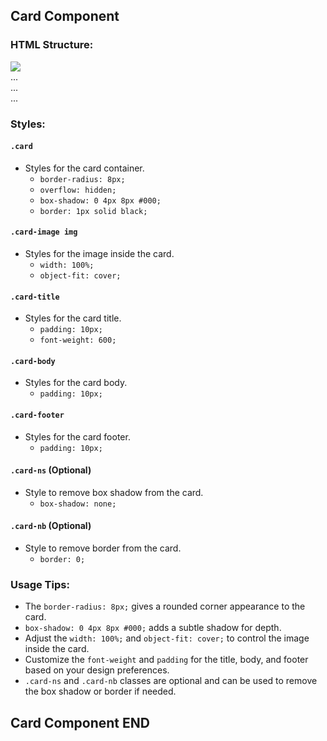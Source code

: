 ## Card Component

### HTML Structure:

<div class="card">
    <div class="card-image">
        <img src="...">
    </div>
    <div class="card-title">
        ...
    </div>
    <div class="card-body">
        ...
    </div>
    <div class="card-footer">
        ...
    </div>
</div>

### Styles:

#### `.card`
- Styles for the card container.
  - `border-radius: 8px;`
  - `overflow: hidden;`
  - `box-shadow: 0 4px 8px #000;`
  - `border: 1px solid black;`

#### `.card-image img`
- Styles for the image inside the card.
  - `width: 100%;`
  - `object-fit: cover;`

#### `.card-title`
- Styles for the card title.
  - `padding: 10px;`
  - `font-weight: 600;`

#### `.card-body`
- Styles for the card body.
  - `padding: 10px;`

#### `.card-footer`
- Styles for the card footer.
  - `padding: 10px;`

#### `.card-ns` (Optional)
- Style to remove box shadow from the card.
  - `box-shadow: none;`

#### `.card-nb` (Optional)
- Style to remove border from the card.
  - `border: 0;`

### Usage Tips:

- The `border-radius: 8px;` gives a rounded corner appearance to the card.
- `box-shadow: 0 4px 8px #000;` adds a subtle shadow for depth.
- Adjust the `width: 100%;` and `object-fit: cover;` to control the image inside the card.
- Customize the `font-weight` and `padding` for the title, body, and footer based on your design preferences.
- `.card-ns` and `.card-nb` classes are optional and can be used to remove the box shadow or border if needed.

## Card Component END
